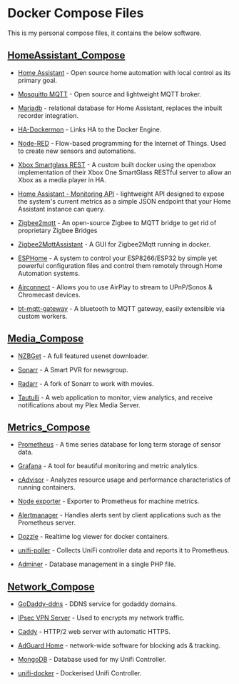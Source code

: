 # Docker Compose Files

This is my personal compose files, it contains the below software.

## [HomeAssistant_Compose](/HomeAssistant_Compose)

- [Home Assistant](https://www.home-assistant.io/) - Open source home automation with local control as its primary goal.

- [Mosquitto MQTT](https://mosquitto.org/) - Open source and lightweight MQTT broker.

- [Mariadb](https://mariadb.org/) - relational database for Home Assistant, replaces the inbuilt recorder integration.

- [HA-Dockermon](https://philhawthorne.com/ha-dockermon-use-home-assistant-to-monitor-start-or-stop-docker-containers/) - Links HA to the Docker Engine.

- [Node-RED](https://nodered.org) - Flow-based programming for the Internet of Things. Used to create new sensors and automations.

- [Xbox Smartglass REST](https://github.com/OpenXbox/xbox-smartglass-core-python) - A custom built docker using the openxbox implementation of their Xbox One SmartGlass RESTful server to allow an Xbox as a media player in HA.

- [Home Assistant - Monitoring API](https://github.com/ned-kelly/ha-monitor-api/) - lightweight API designed to expose the system's current metrics as a simple JSON endpoint that your Home Assistant instance can query.

- [Zigbee2mqtt](https://www.zigbee2mqtt.io/) - An open-source Zigbee to MQTT bridge to get rid of proprietary Zigbee Bridges

- [Zigbee2MqttAssistant](https://github.com/yllibed/Zigbee2MqttAssistant) - A GUI for Zigbee2Mqtt running in docker.

- [ESPHome](https://esphome.io/) - A system to control your ESP8266/ESP32 by simple yet powerful configuration files and control them remotely through Home Automation systems.

- [Airconnect](https://github.com/philippe44/AirConnect/) - Allows you to use AirPlay to stream to UPnP/Sonos & Chromecast devices.

- [bt-mqtt-gateway](https://github.com/zewelor/bt-mqtt-gateway) - A bluetooth to MQTT gateway, easily extensible via custom workers.

## [Media_Compose](/Media_Compose)

- [NZBGet](https://nzbget.net/) - A full featured usenet downloader.

- [Sonarr](https://sonarr.tv/) - A Smart PVR for newsgroup.

- [Radarr](https://radarr.video/) - A fork of Sonarr to work with movies.

- [Tautulli](https://tautulli.com/) - A web application to monitor, view analytics, and receive notifications about my Plex Media Server.

## [Metrics_Compose](/Metrics_Compose)

- [Prometheus](https://prometheus.io/) - A time series database for long term storage of sensor data.

- [Grafana](https://grafana.com/) - A tool for beautiful monitoring and metric analytics.

- [cAdvisor](https://github.com/google/cadvisor) - Analyzes resource usage and performance characteristics of running containers.

- [Node exporter](https://github.com/prometheus/node_exporter) - Exporter to Prometheus for machine metrics.

- [Alertmanager](https://github.com/prometheus/alertmanager) - Handles alerts sent by client applications such as the Prometheus server.

- [Dozzle](https://github.com/amir20/dozzle) - Realtime log viewer for docker containers.

- [unifi-poller](https://github.com/unifi-poller/unifi-poller) - Collects UniFi controller data and reports it to Prometheus.

- [Adminer](https://www.adminer.org/) - Database management in a single PHP file.

## [Network_Compose](/Network_Compose)

- [GoDaddy-ddns](https://github.com/peteward44/docker-godaddy-ddns) - DDNS service for godaddy domains.

- [IPsec VPN Server](https://github.com/hwdsl2/setup-ipsec-vpn) - Used to encrypts my network traffic.

- [Caddy](https://caddyserver.com/) - HTTP/2 web server with automatic HTTPS.

- [AdGuard Home](https://adguard.com/en/adguard-home/overview.html) - network-wide software for blocking ads & tracking.

- [MongoDB](https://www.mongodb.com/) - Database used for my Unifi Controller.

- [unifi-docker](https://github.com/jacobalberty/unifi-docker/) - Dockerised Unifi Controller.
